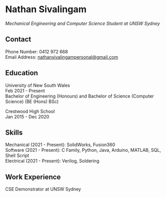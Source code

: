 # Nathan Sivalingam
_Mechanical Engineering and Computer Science Student at UNSW Sydney_
## Contact
Phone Number: 0412 972 668 <br />
Email Address: nathansivalingampersonal@gmail.com <br />

## Education
University of New South Wales <br />
Feb 2021 - Present <br />
Bachelor of Engineering (Honours) and Bachelor of Science (Computer Science) (BE (Hons) BSc) <br />

Crestwood High School <br />
Jan 2015 - Dec 2020 <br />

## Skills
Mechanical (2021 - Present): SolidWorks, Fusion360 <br />
Software (2021 - Present): C Family, Python, Java, Arduino, MATLAB, SQL, Shell Script <br />
Electrical (2021 - Present): Verilog, Soldering <br />

## Work Experience
CSE Demonstrator at UNSW Sydney
